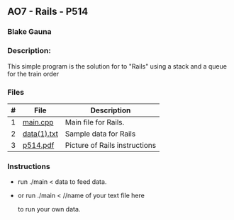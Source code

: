 ## AO7 - Rails - P514
### Blake Gauna
### Description:

This simple program is the solution for to "Rails" using a stack and a queue for the train order

### Files

|   #   | File             | Description                                        |
| :---: | ---------------- | -------------------------------------------------- |
|   1   | [main.cpp](https://github.com/blakeGauna/4483-Prog-Tech/blob/main/Assignments/AO7/main.cpp)         | Main file for Rails.      |
|   2   | [data(1).txt](https://github.com/blakeGauna/4483-Prog-Tech/blob/main/Assignments/AO7/data%20(1).txt)  | Sample data for Rails         |
|   3   | [p514.pdf](https://github.com/blakeGauna/4483-Prog-Tech/blob/main/Assignments/AO7/514.pdf) | Picture of Rails instructions |

### Instructions

- run ./main < data to feed data.
- or run ./main <        //name of your text file here
  
  to run your own data.
